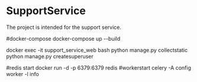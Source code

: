 # SupportService
The project is intended for the support service. 


#docker-compose
docker-compose up --build

docker exec -it support_service_web bash
python manage.py collectstatic
python manage.py createsuperuser

#redis start
docker run -d -p 6379:6379 redis
#workerstart
celery -A config  worker -l info

